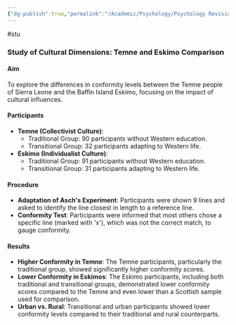 ```yaml
---
{"dg-publish":true,"permalink":"/Academic/Psychology/Psychology Revision/Study/Berry(1967)/"}
---
```


#stu 
### Study of Cultural Dimensions: Temne and Eskimo Comparison

#### Aim

To explore the differences in conformity levels between the Temne people of Sierra Leone and the Baffin Island Eskimo, focusing on the impact of cultural influences.

#### Participants

- **Temne (Collectivist Culture)**:
    - Traditional Group: 90 participants without Western education.
    - Transitional Group: 32 participants adapting to Western life.
- **Eskimo (Individualist Culture)**:
    - Traditional Group: 91 participants without Western education.
    - Transitional Group: 31 participants adapting to Western life.

#### Procedure

- **Adaptation of Asch's Experiment**: Participants were shown 9 lines and asked to identify the line closest in length to a reference line.
- **Conformity Test**: Participants were informed that most others chose a specific line (marked with 'x'), which was not the correct match, to gauge conformity.

#### Results

- **Higher Conformity in Temne**: The Temne participants, particularly the traditional group, showed significantly higher conformity scores.
- **Lower Conformity in Eskimos**: The Eskimo participants, including both traditional and transitional groups, demonstrated lower conformity scores compared to the Temne and even lower than a Scottish sample used for comparison.
- **Urban vs. Rural**: Transitional and urban participants showed lower conformity levels compared to their traditional and rural counterparts.